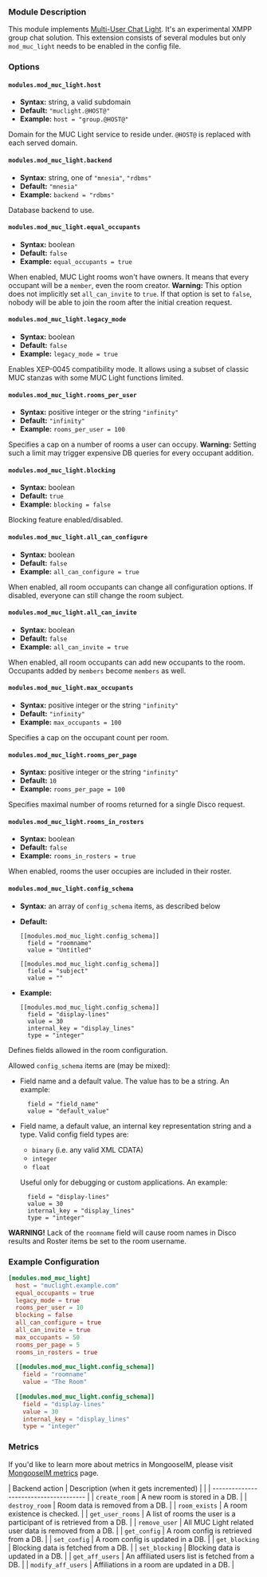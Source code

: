 ### Module Description

This module implements [Multi-User Chat Light](../open-extensions/muc_light.md).
It's an experimental XMPP group chat solution.
This extension consists of several modules but only `mod_muc_light` needs to be enabled in the config file.

### Options

#### `modules.mod_muc_light.host`
 * **Syntax:** string, a valid subdomain
 * **Default:** `"muclight.@HOST@"`
 * **Example:** `host = "group.@HOST@"`
 
Domain for the MUC Light service to reside under.
 `@HOST@` is replaced with each served domain.
 
#### `modules.mod_muc_light.backend`
  * **Syntax:** string, one of `"mnesia"`, `"rdbms"`
  * **Default:** `"mnesia"`
  * **Example:** `backend = "rdbms"`
 
Database backend to use. 

#### `modules.mod_muc_light.equal_occupants`
  * **Syntax:** boolean
  * **Default:** `false`
  * **Example:** `equal_occupants = true`
 
  When enabled, MUC Light rooms won't have owners. 
  It means that every occupant will be a `member`, even the room creator. 
 **Warning:** This option does not implicitly set `all_can_invite` to `true`. 
 If that option is set to `false`, nobody will be able to join the room after the initial creation request.

#### `modules.mod_muc_light.legacy_mode`
  * **Syntax:** boolean
  * **Default:** `false`
  * **Example:** `legacy_mode = true`
 
Enables XEP-0045 compatibility mode. 
It allows using a subset of classic MUC stanzas with some MUC Light functions limited.

#### `modules.mod_muc_light.rooms_per_user`
  * **Syntax:** positive integer or the string `"infinity"`
  * **Default:** `"infinity"`
  * **Example:** `rooms_per_user = 100`
  
  Specifies a cap on a number of rooms a user can occupy. 
 **Warning:** Setting such a limit may trigger expensive DB queries for every occupant addition.
 
#### `modules.mod_muc_light.blocking`
  * **Syntax:** boolean
  * **Default:** `true`
  * **Example:** `blocking = false`
 
Blocking feature enabled/disabled.

#### `modules.mod_muc_light.all_can_configure`
  * **Syntax:** boolean
  * **Default:** `false`
  * **Example:** `all_can_configure = true`
  
 When enabled, all room occupants can change all configuration options. 
 If disabled, everyone can still change the room subject.
 
#### `modules.mod_muc_light.all_can_invite`
  * **Syntax:** boolean
  * **Default:** `false`
  * **Example:** `all_can_invite = true`
 
When enabled, all room occupants can add new occupants to the room.
 Occupants added by `members` become `members` as well.
#### `modules.mod_muc_light.max_occupants` 
  * **Syntax:** positive integer or the string `"infinity"`
  * **Default:** `"infinity"`
  * **Example:** `max_occupants = 100`

Specifies a cap on the occupant count per room.

#### `modules.mod_muc_light.rooms_per_page`
  * **Syntax:** positive integer or the string `"infinity"`
  * **Default:** `10`
  * **Example:** `rooms_per_page = 100`
 
Specifies maximal number of rooms returned for a single Disco request.

#### `modules.mod_muc_light.rooms_in_rosters` 
  * **Syntax:** boolean
  * **Default:** `false`
  * **Example:** `rooms_in_rosters = true`

When enabled, rooms the user occupies are included in their roster.

#### `modules.mod_muc_light.config_schema`
  * **Syntax:** an array of `config_schema` items, as described below
  * **Default:** 

        [[modules.mod_muc_light.config_schema]] 
          field = "roomname"
          value = "Untitled"
        
        [[modules.mod_muc_light.config_schema]] 
          field = "subject"
          value = ""

  * **Example:** 

        [[modules.mod_muc_light.config_schema]] 
          field = "display-lines"
          value = 30
          internal_key = "display_lines"
          type = "integer"

 Defines fields allowed in the room configuration.
  
 Allowed `config_schema` items are (may be mixed):

* Field name and a default value. The value has to be a string. An example:
    
        field = "field_name"
        value = "default_value"
    
* Field name, a default value, an internal key representation string and a type.
Valid config field types are:

    * `binary` (i.e. any valid XML CDATA)
    * `integer`
    * `float`

    Useful only for debugging or custom applications. An example:
    
        field = "display-lines"
        value = 30
        internal_key = "display_lines"
        type = "integer"
    
**WARNING!** Lack of the `roomname` field will cause room names in Disco results and Roster items be set to the room username.


### Example Configuration

```toml
[modules.mod_muc_light]
  host = "muclight.example.com"
  equal_occupants = true
  legacy_mode = true
  rooms_per_user = 10
  blocking = false
  all_can_configure = true
  all_can_invite = true
  max_occupants = 50
  rooms_per_page = 5
  rooms_in_rosters = true
  
  [[modules.mod_muc_light.config_schema]] 
    field = "roomname"
    value = "The Room"
  
  [[modules.mod_muc_light.config_schema]] 
    field = "display-lines"
    value = 30
    internal_key = "display_lines"
    type = "integer"
```

### Metrics

If you'd like to learn more about metrics in MongooseIM, please visit [MongooseIM metrics](../operation-and-maintenance/Mongoose-metrics.md) page.

| Backend action | Description (when it gets incremented) |
| | -------------------------------------- |
| `create_room` | A new room is stored in a DB. |
| `destroy_room` | Room data is removed from a DB. |
| `room_exists` | A room existence is checked. |
| `get_user_rooms` | A list of rooms the user is a participant of is retrieved from a DB. |
| `remove_user` | All MUC Light related user data is removed from a DB. |
| `get_config` | A room config is retrieved from a DB. |
| `set_config` | A room config is updated in a DB. |
| `get_blocking` | Blocking data is fetched from a DB. |
| `set_blocking` | Blocking data is updated in a DB. |
| `get_aff_users` | An affiliated users list is fetched from a DB. |
| `modify_aff_users` | Affiliations in a room are updated in a DB. |
